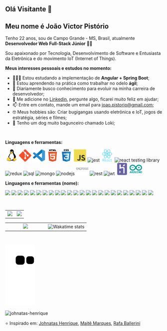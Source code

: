 ## Olá Visitante 👋
## Meu nome é João Victor Pistório

Tenho 22 anos, sou de Campo Grande - MS, Brasil, atualmente **Desenvolvedor Web Full-Stack Júnior** :green_heart:🚀

Sou apaixonado por Tecnologia, Desenvolvimento de Software e Entusiasta da Eletrônica e do movimento IoT (Internet of Things).

**Meus interesses pessoais e estudos no momento:**

- 👨🏽‍💻 Estou estudando a implementação de **Angular + Spring Boot**;
- 🌱 Estou aprendendo na prática como trabalhar no odelo **ágil**; 
- 🔭 Diariamente busco conhecimento para evoluir na minha carreira de desenvolvedor;
- 💬 Me adicione no <a href="https://www.linkedin.com/in/joaopistorio/" target="_blank">Linkedin</a>, pergunte algo, ficarei muito feliz em ajudar;
- 📫 Entre em contato, mande um email para joao.pistorio@gmail.com;
- :nerd_face: Meus hobbies são: Criar bugigangas usando eletrônica e IoT, jogos de estratégia, séries e filmes;
- :dog: Tenho um dog muito bagunceiro chamado Loki;

</br>

**Linguagens e ferramentas:**

<p align="left">
  
  <img src="https://raw.githubusercontent.com/devicons/devicon/master/icons/linux/linux-original.svg" alt="linux" width="40" height="40" />
  <img src="https://raw.githubusercontent.com/devicons/devicon/master/icons/git/git-original.svg" alt="git" width="40" height="40"/> 
  <img src="https://raw.githubusercontent.com/devicons/devicon/master/icons/vscode/vscode-original.svg" alt="vscode" width="40" height="40" />
  <img src="https://raw.githubusercontent.com/devicons/devicon/master/icons/html5/html5-original-wordmark.svg" alt="html5" width="40" height="40"/> 
  <img src="https://raw.githubusercontent.com/devicons/devicon/master/icons/css3/css3-original-wordmark.svg" alt="css3" width="40" height="40"/> 
  <img src="https://raw.githubusercontent.com/devicons/devicon/master/icons/javascript/javascript-original.svg" alt="javascript" width="40" height="40"/>
  <img src="https://www.learnstorybook.com/intro-to-storybook/logo-jest.png" alt="jest" width="40" height="40" />
  <img src="https://raw.githubusercontent.com/devicons/devicon/master/icons/react/react-original-wordmark.svg" alt="react" width="40" height="40"/> 
  <img src="https://testing-library.com/img/octopus-128x128.png" alt="react testing library" width="40" height="40"/> 
  <img src="https://seeklogo.com/images/R/redux-logo-9CA6836C12-seeklogo.com.png" alt="redux" width="40" height="40"/> 
  <img src="https://dataplatformlabs.com/wp-content/uploads/2017/07/azure-sql-cover-e1457998199378.png" alt="sql" width="40" height="40"/> 
  <img src="https://img.icons8.com/color/480/mongodb.png" alt="mongo" width="40" height="40"/> 
  <img src="https://walde.co/wp-content/uploads/2016/09/nodejs_logo.png" alt="nodejs" width="40" height="40"/> 
  <img src="https://raw.githubusercontent.com/devicons/devicon/master/icons/express/express-original-wordmark.svg" alt="express" width="40" height="40"/> 
  <img src="https://docs.getxray.app/download/thumbnails/31621455/rest_api2.png?version=2&modificationDate=1600507699924&api=v2" alt="rest" width="40" height="40"/> 
   <img src="https://coursework.vschool.io/content/images/2016/06/jwt.png" alt="jwt" width="40" height="40"/> 
   <img src="https://raw.githubusercontent.com/devicons/devicon/master/icons/heroku/heroku-plain.svg" alt="heroku" width="40" height="40"/> 
   <img src="https://github.com/devicons/devicon/blob/master/icons/arduino/arduino-original-wordmark.svg" alt="arduino" width="40" height="40" />
</p>

**Linguagens e ferramentas (nome):**
  
<p align="left"> 
  <img src="https://img.shields.io/badge/Linux-FCC624?style=flat&logo=linux&logoColor=black">
  <img src="https://img.shields.io/badge/Ubuntu-E95420?style=flat&logo=ubuntu&logoColor=white">
  <img src="http://img.shields.io/badge/-Git-F1502F?style=flat&logo=git&logoColor=FFFFFF">
  <img src="http://img.shields.io/badge/-VS%20Code-007ACC?style=flat&logo=visual%20studio%20code&logoColor=white">
  <img src = "https://img.shields.io/badge/-HTML5-E34F26?style=flat&logo=html5&logoColor=white"> 
  <img src = "https://img.shields.io/badge/-CSS3-1572B6?style=flat&logo=css3&logoColor=white">
  <img src="https://img.shields.io/badge/-JavaScript-eed718?style=flat&logo=javascript&logoColor=ffffff">
  <img src="https://img.shields.io/badge/Jest-C21325?style=flat&logo=jest&logoColor=white">
  <img src="https://img.shields.io/badge/-React-000000?style=flat&logo=react&logoColor=00c8ff">
  <img src="https://img.shields.io/badge/Redux-593D88?style=flat&logo=redux&logoColor=white">
  <img src="https://img.shields.io/badge/MySQL-00000F?style=flat&logo=mysql&logoColor=white">
  <img src="https://img.shields.io/badge/-MongoDB-4DB33D?style=flat&logo=mongodb&logoColor=FFFFFF">
  <img src="https://img.shields.io/badge/-Node.js-3C873A?style=flat&logo=Node.js&logoColor=white">
  <img src="https://img.shields.io/badge/-Express.js-787878?style=flat">
  <img src="https://img.shields.io/badge/Heroku-430098?style=flat&logo=heroku&logoColor=white">
  <img src="http://img.shields.io/badge/-Github-000000?style=flat&logo=github&logoColor=FFFFFF">
  <img src="https://img.shields.io/badge/Markdown-000000?style=flat&logo=markdown&logoColor=white">
  <img src="https://img.shields.io/badge/eslint-3A33D1?style=flat&logo=eslint&logoColor=white">
  <img src="https://img.shields.io/badge/stylelint-000?style=flat&logo=stylelint&logoColor=white">
  <img src="https://img.shields.io/badge/-Progressive Web Apps-5A0FC8?style=flat">
  <img src="https://img.shields.io/badge/Slack-4A154B?style=flat&logo=slack&logoColor=white">
  <img src="https://img.shields.io/badge/Zoom-2D8CFF?style=flat&logo=zoom&logoColor=white">
  
  
  <img src="https://img.shields.io/badge/Arduino-00979D?style=flat&logo=Arduino&logoColor=white">
  <img src="https://img.shields.io/badge/Adobe%20Photoshop-31A8FF?style=flat&logo=Adobe%20Photoshop&logoColor=black">
  
   
  
 
</p>

</br>

<table>
  <tr>
    <td width="50%" align="center" vertical-align="middle">
      <img src="https://github-readme-stats.vercel.app/api?username=pistorio3&theme=chartreuse&show_icons=true&hide_border=true" />
    </td>
    <td width="50%" align="center" vertical-align="middle">
      <img src="https://github-readme-streak-stats.herokuapp.com/?user=pistorio3&theme=chartreuse&hide_border=true" />
    </td>
  </tr>
</table>

<table>
  <tr>
    <td width="50%" align="center" vertical-align="middle">
      <img src="https://github-readme-stats.vercel.app/api/top-langs/?username=pistorio3&layout=compact&theme=chartreuse&hide_border=true" />
    </td>
    <td width="50%" align="center" vertical-align="middle">
      <img src="https://github-readme-stats.vercel.app/api/wakatime?username=pistoriojoao&layout=compact&v=2" alt="Wakatime stats">
    </td>
  </tr>
</table>

</br>

![Snake animation](https://github.com/pistorio3/pistorio3/blob/output/github-contribution-grid-snake.svg)

<p align="left"> <img src="https://komarev.com/ghpvc/?username=pistorio3" alt="johnatas-henrique" /> </p>

⭐️ Inspirado em: [Johnatas Henrique](https://github.com/johnatas-henrique), [Maitê Marques](https://github.com/maite-marques), [Rafa Ballerini](https://github.com/rafaballerini)
